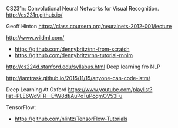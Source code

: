 
CS231n: Convolutional Neural Networks for Visual Recognition. http://cs231n.github.io/

Geoff Hinton https://class.coursera.org/neuralnets-2012-001/lecture

http://www.wildml.com/
* https://github.com/dennybritz/nn-from-scratch
* https://github.com/dennybritz/rnn-tutorial-rnnlm

http://cs224d.stanford.edu/syllabus.html Deep learning fro NLP

http://iamtrask.github.io/2015/11/15/anyone-can-code-lstm/

Deep Learning At Oxford https://www.youtube.com/playlist?list=PLE6Wd9FR--EfW8dtjAuPoTuPcqmOV53Fu 

TensorFlow:
* https://github.com/nlintz/TensorFlow-Tutorials
